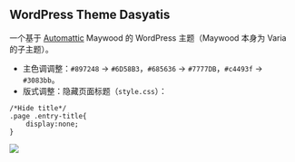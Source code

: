 ## WordPress Theme Dasyatis

一个基于 [Automattic](https://automattic.com/) Maywood 的 WordPress 主题（Maywood 本身为 Varia 的子主题）。

* 主色调调整：`#897248` -> `#6D58B3`，`#685636` -> `#7777DB`，`#c4493f` -> `#3083bb`。
* 版式调整：隐藏页面标题（`style.css`）：
```
/*Hide title*/
.page .entry-title{
	display:none;
}
```

![](https://www.bobby285271.top/wp-content/uploads/2020/03/wallpaper-origin.jpg)
